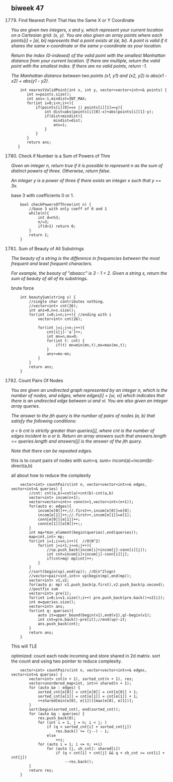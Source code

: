 ## biweek 47

1779. Find Nearest Point That Has the Same X or Y Coordinate
<em>
You are given two integers, x and y, which represent your current location on a Cartesian grid: (x, y). You are also given an array points where each points[i] = [ai, bi] represents that a point exists at (ai, bi). A point is valid if it shares the same x-coordinate or the same y-coordinate as your location.

Return the index (0-indexed) of the valid point with the smallest Manhattan distance from your current location. If there are multiple, return the valid point with the smallest index. If there are no valid points, return -1.

The Manhattan distance between two points (x1, y1) and (x2, y2) is abs(x1 - x2) + abs(y1 - y2).

 </em>
 
 ```
     int nearestValidPoint(int x, int y, vector<vector<int>>& points) {
        int n=points.size();
        int ans=-1,mindist=INT_MAX;
        for(int i=0;i<n;i++){
            if(points[i][0]==x || points[i][1]==y){
                int dist=abs(points[i][0]-x)+abs(points[i][1]-y);
                if(dist<mindist){
                    mindist=dist;
                    ans=i;
                }
            }
        }
        return ans;
    }
```

1780. Check if Number is a Sum of Powers of Thre
<em>
Given an integer n, return true if it is possible to represent n as the sum of distinct powers of three. Otherwise, return false.

An integer y is a power of three if there exists an integer x such that y == 3x.
</em>

base 3 with coefficients 0 or 1.

```
    bool checkPowersOfThree(int n) {
        //base 3 with only coeff of 0 and 1
        while(n){
            int d=n%3;
            n/=3;
            if(d>1) return 0;
        }
        return 1;
    }
```


1781. Sum of Beauty of All Substrings
<em>
The beauty of a string is the difference in frequencies between the most frequent and least frequent characters.

For example, the beauty of "abaacc" is 3 - 1 = 2.
Given a string s, return the sum of beauty of all of its substrings.
</em>

brute force

```
    int beautySum(string s) {
        //single char contributes nothing.
        //vector<int> cnt(26);
        int ans=0,n=s.size();
        for(int i=0;i<n;i++){ //ending with i
            vector<int> cnt(26);
            
            for(int j=i;j<n;j++){
                cnt[s[j]-'a']++;
                int mn=n,mx=0;
                for(int t: cnt) {
                    if(t) mn=min(mn,t),mx=max(mx,t);
                }
                ans+=mx-mn;
            }
        }
        return ans;
	}
```

1782. Count Pairs Of Nodes
<em>
You are given an undirected graph represented by an integer n, which is the number of nodes, and edges, where edges[i] = [ui, vi] which indicates that there is an undirected edge between ui and vi. You are also given an integer array queries.

The answer to the jth query is the number of pairs of nodes (a, b) that satisfy the following conditions:

a < b
cnt is strictly greater than queries[j], where cnt is the number of edges incident to a or b.
Return an array answers such that answers.length == queries.length and answers[j] is the answer of the jth query.

Note that there can be repeated edges.
</em>

this is to count pairs of nodes with sum>q.
sum= incom(a)+incom(b)-direct(a,b)

all about how to reduce the complexity

```
    vector<int> countPairs(int n, vector<vector<int>>& edges, vector<int>& queries) {
        //cnt: cnt(a,b)=cnt(a)+cnt(b)-cnt(a,b)
        vector<int> incom(n+1);
        vector<vector<int>> conn(n+1,vector<int>(n+1));
        for(auto e: edges){
            incom[e[0]]++;//.first++,incom[e[0]]=e[0];
            incom[e[1]]++;//.first++,incom[e[1]]=e[1];
            conn[e[0]][e[1]]++;
            conn[e[1]][e[0]]++;;
        }
        int mq=*min_element(begin(queries),end(queries));
        map<int,int> mp;
        for(int i=1;i<=n;i++){  //O(N^2)
            for(int j=i+1;j<=n;j++){
                //vp.push_back(incom[i]+incom[j]-conn[i][j]);
                int cnt=incom[i]+incom[j]-conn[i][j];
                if(cnt>mq) mp[cnt]++;
            }
        }
        //sort(begin(vp),end(vp)); //O(n^2logn)
        //vector<pair<int,int>> vp(begin(mp),end(mp));
        vector<int> v1,v2;
        for(auto p: mp) v1.push_back(p.first),v2.push_back(p.second);
        //postfix sum
        vector<int> pre(1);
        for(int i=0;i<v1.size();i++) pre.push_back(pre.back()+v2[i]);
        int m=queries.size();
        vector<int> ans;
        for(int q: queries){
            auto it=upper_bound(begin(v1),end(v1),q)-begin(v1);
            int cnt=pre.back()-pre[it];//end(vp)-it;
            ans.push_back(cnt);
        }
        return ans;
    }
```
This will TLE 

optimized:
count each node incoming and store shared in 2d matrix.
sort the count and using two pointer to reduce complexity.
```
	vector<int> countPairs(int n, vector<vector<int>>& edges, vector<int>& queries) {
		vector<int> cnt(n + 1), sorted_cnt(n + 1), res;
		vector<unordered_map<int, int>> shared(n + 1);
		for (auto &e : edges) {
			sorted_cnt[e[0]] = cnt[e[0]] = cnt[e[0]] + 1;
			sorted_cnt[e[1]] = cnt[e[1]] = cnt[e[1]] + 1;
			++shared[min(e[0], e[1])][max(e[0], e[1])];
		}
		sort(begin(sorted_cnt), end(sorted_cnt));
		for (auto &q : queries) {
			res.push_back(0);
			for (int i = 1, j = n; i < j; )
				if (q < sorted_cnt[i] + sorted_cnt[j])
					res.back() += (j--) - i;
				else
					++i;
			for (auto i = 1; i <= n; ++i)
				for (auto [j, sh_cnt]: shared[i])
					if (q < cnt[i] + cnt[j] && q + sh_cnt >= cnt[i] + cnt[j])
						--res.back();
		}
		return res;
	}
```	

	